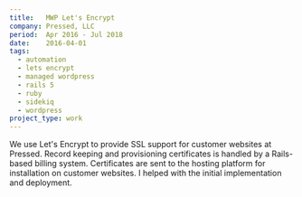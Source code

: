 ```yaml
---
title:   MWP Let's Encrypt
company: Pressed, LLC
period:  Apr 2016 - Jul 2018
date:    2016-04-01
tags:
  - automation
  - lets encrypt
  - managed wordpress
  - rails 5
  - ruby
  - sidekiq
  - wordpress
project_type: work
---
```


We use Let's Encrypt to provide SSL support for customer websites at Pressed.
Record keeping and provisioning certificates is handled by a Rails-based
billing system. Certificates are sent to the hosting platform for installation
on customer websites. I helped with the initial implementation and deployment.

<!--
**Biggest Challenge:** 

**Biggest Triumph:**
-->
